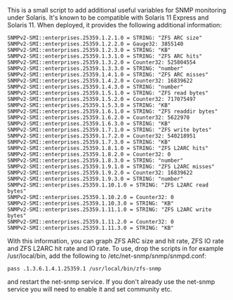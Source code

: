 This is a small script to add additional useful variables for SNMP monitoring
under Solaris. It's known to be compatible with Solaris 11 Express and Solaris 11.
When deployed, it provides the following additional information:

    SNMPv2-SMI::enterprises.25359.1.2.1.0 = STRING: "ZFS ARC size"
    SNMPv2-SMI::enterprises.25359.1.2.2.0 = Gauge32: 3855140
    SNMPv2-SMI::enterprises.25359.1.2.3.0 = STRING: "KB"
    SNMPv2-SMI::enterprises.25359.1.3.1.0 = STRING: "ZFS ARC hits"
    SNMPv2-SMI::enterprises.25359.1.3.2.0 = Counter32: 525804554
    SNMPv2-SMI::enterprises.25359.1.3.3.0 = STRING: "number"
    SNMPv2-SMI::enterprises.25359.1.4.1.0 = STRING: "ZFS ARC misses"
    SNMPv2-SMI::enterprises.25359.1.4.2.0 = Counter32: 16839622
    SNMPv2-SMI::enterprises.25359.1.4.3.0 = STRING: "number"
    SNMPv2-SMI::enterprises.25359.1.5.1.0 = STRING: "ZFS read bytes"
    SNMPv2-SMI::enterprises.25359.1.5.2.0 = Counter32: 717075497
    SNMPv2-SMI::enterprises.25359.1.5.3.0 = STRING: "KB"
    SNMPv2-SMI::enterprises.25359.1.6.1.0 = STRING: "ZFS readdir bytes"
    SNMPv2-SMI::enterprises.25359.1.6.2.0 = Counter32: 5622970
    SNMPv2-SMI::enterprises.25359.1.6.3.0 = STRING: "KB"
    SNMPv2-SMI::enterprises.25359.1.7.1.0 = STRING: "ZFS write bytes"
    SNMPv2-SMI::enterprises.25359.1.7.2.0 = Counter32: 540218951
    SNMPv2-SMI::enterprises.25359.1.7.3.0 = STRING: "KB"
    SNMPv2-SMI::enterprises.25359.1.8.1.0 = STRING: "ZFS L2ARC hits"
    SNMPv2-SMI::enterprises.25359.1.8.2.0 = Counter32: 0
    SNMPv2-SMI::enterprises.25359.1.8.3.0 = STRING: "number"
    SNMPv2-SMI::enterprises.25359.1.9.1.0 = STRING: "ZFS L2ARC misses"
    SNMPv2-SMI::enterprises.25359.1.9.2.0 = Counter32: 16839622
    SNMPv2-SMI::enterprises.25359.1.9.3.0 = STRING: "number"
    SNMPv2-SMI::enterprises.25359.1.10.1.0 = STRING: "ZFS L2ARC read bytes"
    SNMPv2-SMI::enterprises.25359.1.10.2.0 = Counter32: 0
    SNMPv2-SMI::enterprises.25359.1.10.3.0 = STRING: "KB"
    SNMPv2-SMI::enterprises.25359.1.11.1.0 = STRING: "ZFS L2ARC write bytes"
    SNMPv2-SMI::enterprises.25359.1.11.2.0 = Counter32: 0
    SNMPv2-SMI::enterprises.25359.1.11.3.0 = STRING: "KB"

With this information, you can graph ZFS ARC size and hit rate, ZFS IO rate and
ZFS L2ARC hit rate and IO rate. To use, drop the scripts in for example
/usr/local/bin, add the following to /etc/net-snmp/snmp/snmpd.conf:

    pass .1.3.6.1.4.1.25359.1 /usr/local/bin/zfs-snmp

and restart the net-snmp service. If you don't already use the net-snmp service
you will need to enable it and set community etc.


